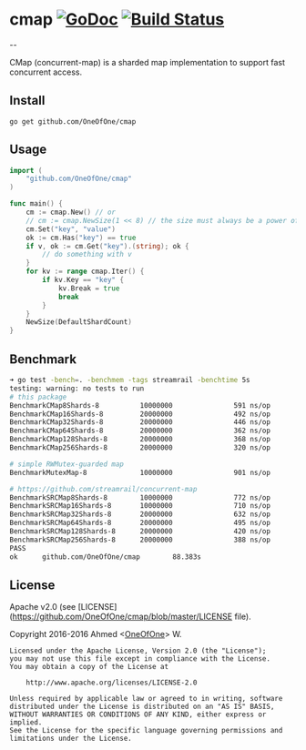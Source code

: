 # cmap [![GoDoc](http://godoc.org/github.com/OneOfOne/cmap?status.svg)](http://godoc.org/github.com/OneOfOne/cmap) [![Build Status](https://travis-ci.org/OneOfOne/cmap.svg?branch=master)](https://travis-ci.org/OneOfOne/cmap)
--

CMap (concurrent-map) is a sharded map implementation to support fast concurrent access.

## Install

	go get github.com/OneOfOne/cmap

## Usage

```go
import (
	"github.com/OneOfOne/cmap"
)

func main() {
	cm := cmap.New() // or
	// cm := cmap.NewSize(1 << 8) // the size must always be a power of 2
	cm.Set("key", "value")
	ok := cm.Has("key") == true
	if v, ok := cm.Get("key").(string); ok {
		// do something with v
	}
	for kv := range cmap.Iter() {
		if kv.Key == "key" {
			kv.Break = true
			break
		}
	}
	NewSize(DefaultShardCount)
}
```

## Benchmark
```bash
➜ go test -bench=. -benchmem -tags streamrail -benchtime 5s
testing: warning: no tests to run
# this package
BenchmarkCMap8Shards-8          10000000               591 ns/op             153 B/op          2 allocs/op
BenchmarkCMap16Shards-8         20000000               492 ns/op             153 B/op          2 allocs/op
BenchmarkCMap32Shards-8         20000000               446 ns/op             153 B/op          2 allocs/op
BenchmarkCMap64Shards-8         20000000               362 ns/op             153 B/op          2 allocs/op
BenchmarkCMap128Shards-8        20000000               368 ns/op             153 B/op          2 allocs/op
BenchmarkCMap256Shards-8        20000000               320 ns/op             153 B/op          2 allocs/op

# simple RWMutex-guarded map
BenchmarkMutexMap-8             10000000               901 ns/op             153 B/op          2 allocs/op

# https://github.com/streamrail/concurrent-map
BenchmarkSRCMap8Shards-8        10000000               772 ns/op             153 B/op          2 allocs/op
BenchmarkSRCMap16Shards-8       10000000               710 ns/op             153 B/op          2 allocs/op
BenchmarkSRCMap32Shards-8       20000000               632 ns/op             153 B/op          2 allocs/op
BenchmarkSRCMap64Shards-8       20000000               495 ns/op             153 B/op          2 allocs/op
BenchmarkSRCMap128Shards-8      20000000               420 ns/op             154 B/op          2 allocs/op
BenchmarkSRCMap256Shards-8      20000000               388 ns/op             154 B/op          2 allocs/op
PASS
ok      github.com/OneOfOne/cmap        88.383s
```

## License

Apache v2.0 (see [LICENSE](https://github.com/OneOfOne/cmap/blob/master/LICENSE file).

Copyright 2016-2016 Ahmed <[OneOfOne](https://github.com/OneOfOne/)> W.

	Licensed under the Apache License, Version 2.0 (the "License");
	you may not use this file except in compliance with the License.
	You may obtain a copy of the License at

		http://www.apache.org/licenses/LICENSE-2.0

	Unless required by applicable law or agreed to in writing, software
	distributed under the License is distributed on an "AS IS" BASIS,
	WITHOUT WARRANTIES OR CONDITIONS OF ANY KIND, either express or implied.
	See the License for the specific language governing permissions and
	limitations under the License.
